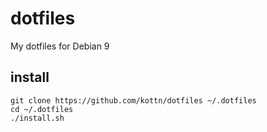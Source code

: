# dotfiles
My dotfiles for Debian 9

## install
```
git clone https://github.com/kottn/dotfiles ~/.dotfiles
cd ~/.dotfiles
./install.sh
```

